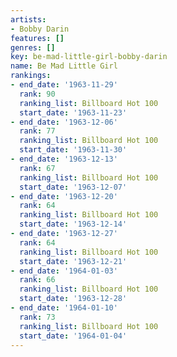 ```yaml
---
artists:
- Bobby Darin
features: []
genres: []
key: be-mad-little-girl-bobby-darin
name: Be Mad Little Girl
rankings:
- end_date: '1963-11-29'
  rank: 90
  ranking_list: Billboard Hot 100
  start_date: '1963-11-23'
- end_date: '1963-12-06'
  rank: 77
  ranking_list: Billboard Hot 100
  start_date: '1963-11-30'
- end_date: '1963-12-13'
  rank: 67
  ranking_list: Billboard Hot 100
  start_date: '1963-12-07'
- end_date: '1963-12-20'
  rank: 64
  ranking_list: Billboard Hot 100
  start_date: '1963-12-14'
- end_date: '1963-12-27'
  rank: 64
  ranking_list: Billboard Hot 100
  start_date: '1963-12-21'
- end_date: '1964-01-03'
  rank: 66
  ranking_list: Billboard Hot 100
  start_date: '1963-12-28'
- end_date: '1964-01-10'
  rank: 73
  ranking_list: Billboard Hot 100
  start_date: '1964-01-04'
---
```


